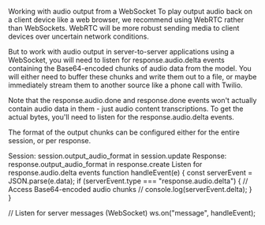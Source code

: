 Working with audio output from a WebSocket
To play output audio back on a client device like a web browser, we recommend using WebRTC rather than WebSockets. WebRTC will be more robust sending media to client devices over uncertain network conditions.

But to work with audio output in server-to-server applications using a WebSocket, you will need to listen for 
response.audio.delta
 events containing the Base64-encoded chunks of audio data from the model. You will either need to buffer these chunks and write them out to a file, or maybe immediately stream them to another source like a phone call with Twilio.

Note that the 
response.audio.done
 and 
response.done
 events won't actually contain audio data in them - just audio content transcriptions. To get the actual bytes, you'll need to listen for the 
response.audio.delta
 events.

The format of the output chunks can be configured either for the entire session, or per response.

Session: session.output_audio_format in 
session.update
Response: response.output_audio_format in 
response.create
Listen for response.audio.delta events
function handleEvent(e) {
  const serverEvent = JSON.parse(e.data);
  if (serverEvent.type === "response.audio.delta") {
    // Access Base64-encoded audio chunks
    // console.log(serverEvent.delta);
  }
}

// Listen for server messages (WebSocket)
ws.on("message", handleEvent);
